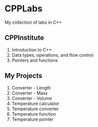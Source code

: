 <h1>CPPLabs</h1>
My collection of labs in C++

<h2>CPPInstitute</h2>
<ol>
  <li>Introduction to C++</li>
  <li>Data types, operations, and flow control</li>
  <li>Pointers and functions</li>
</ol>

<h2>My Projects</h2>
<ol><li>Converter - Length</li>
<li>Converter - Mass</li>
<li>Converter - Volume</li>
<li>Temperature calculator</li>
<li>Temperature converter</li>
<li>Temperature function</li>
<li>Temperature pointer</li>
</ol>
